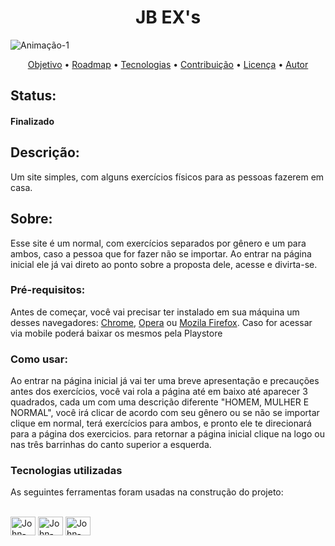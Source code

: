 <h1 align="center">JB EX's</h1>


![Animação-1](https://user-images.githubusercontent.com/94154381/142076968-6ea282d0-2207-43ab-8317-72119a2f9a52.gif)

<p align="center">
 <a href="#objetivo">Objetivo</a> •
 <a href="#roadmap">Roadmap</a> • 
 <a href="#tecnologias">Tecnologias</a> • 
 <a href="#contribuicao">Contribuição</a> • 
 <a href="#licenc-a">Licença</a> • 
 <a href="#autor">Autor</a>
</p>
  
<h2> Status: <h4> Finalizado</h4></h2>

<h2> Descrição:</h2>
  <p> Um site simples, com alguns exercícios físicos para as pessoas fazerem em casa.
  
<h2> Sobre: </h2>
  <p> Esse site é um normal, com exercícios separados por gênero e um para ambos, caso a pessoa que for fazer não se importar.
  Ao entrar na página inicial ele já vai direto ao ponto sobre a proposta dele, acesse e divirta-se.
  
  ### Pré-requisitos:
  
  Antes de começar, você vai precisar ter instalado em sua máquina um desses navegadores:
  [Chrome](https://www.google.com/intl/pt-BR/chrome/), [Opera](https://www.opera.com/pt-br) ou [Mozila Firefox](https://www.mozilla.org/pt-BR/firefox/new/).
  Caso for acessar via mobile poderá baixar os mesmos pela Playstore
  
  ### Como usar:
  
  Ao entrar na página inicial já vai ter uma breve apresentação e precauções antes dos exercícios, você vai rola a página até em baixo
  até aparecer 3 quadrados, cada um com uma descrição diferente "HOMEM, MULHER E NORMAL", você irá clicar de acordo com seu gênero ou se 
  não se importar clique em normal, terá exercícios para ambos, e pronto ele te direcionará para a página dos exercicios.
  para retornar a página inicial clique na logo ou nas três barrinhas do canto superior a esquerda.
  
  ### Tecnologias utilizadas
  
  As seguintes ferramentas foram usadas na construção do projeto:
  
  <div style="display: inline-block"><br>
    <img align="center" alt="John-HTML" height="30" width="40" src="https://cdn.jsdelivr.net/gh/devicons/devicon/icons/html5/html5-original.svg" />
    <img align="center" alt="John-HTML" height="30" width="40" src="https://cdn.jsdelivr.net/gh/devicons/devicon/icons/css3/css3-original.svg" />
    <img align="center" alt="John-HTML" height="30" width="40" src="https://cdn.jsdelivr.net/gh/devicons/devicon/icons/javascript/javascript-original.svg" />
